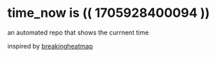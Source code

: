 # time_now is (( 1705928400094 ))

an automated repo that shows the currnent time

inspired by [breakingheatmap](https://github.com/breakingheatmap/breakingheatmap)